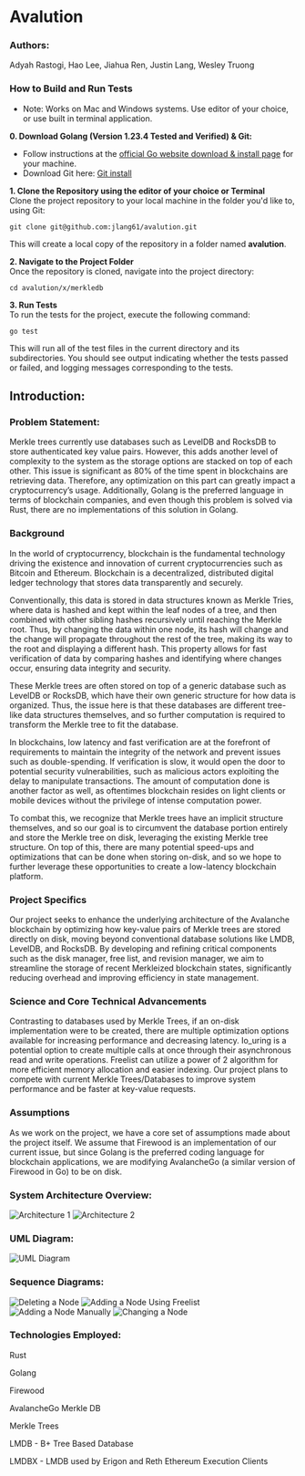 # Avalution

### Authors:

Adyah Rastogi, Hao Lee, Jiahua Ren, Justin Lang, Wesley Truong


### How to Build and Run Tests <br>
* Note: Works on Mac and Windows systems. Use editor of your choice, or use built in terminal application. <br>

**0. Download Golang (Version 1.23.4 Tested and Verified) & Git:**
- Follow instructions at the [official Go website download & install page](https://go.dev/doc/install) for your machine. 
- Download Git here: [Git install](https://git-scm.com/downloads)

**1. Clone the Repository using the editor of your choice or Terminal** <br>
Clone the project repository to your local machine in the folder you'd like to, using Git:

```
git clone git@github.com:jlang61/avalution.git
```
This will create a local copy of the repository in a folder named **avalution**.

**2. Navigate to the Project Folder** <br>
Once the repository is cloned, navigate into the project directory:

```
cd avalution/x/merkledb
```
**3. Run Tests** <br>
To run the tests for the project, execute the following command:

```
go test
```
This will run all of the test files in the current directory and its subdirectories. You should see output indicating whether the tests passed or failed, and logging messages corresponding to the tests.


## Introduction:

### Problem Statement:

Merkle trees currently use databases such as LevelDB and RocksDB to store authenticated key value pairs. However, this adds another level of complexity to the system as the storage options are stacked on top of each other. This issue is significant as 80% of the time spent in blockchains are retrieving data. Therefore, any optimization on this part can greatly impact a cryptocurrency’s usage. Additionally, Golang is the preferred language in terms of blockchain companies, and even though this problem is solved via Rust, there are no implementations of this solution in Golang.

### Background

In the world of cryptocurrency, blockchain is the fundamental technology driving the existence and innovation of current cryptocurrencies such as Bitcoin and Ethereum. Blockchain is a decentralized, distributed digital ledger technology that stores data transparently and securely. 

Conventionally, this data is stored in data structures known as Merkle Tries, where data is hashed and kept within the leaf nodes of a tree, and then combined with other sibling hashes recursively until reaching the Merkle root. Thus, by changing the data within one node, its hash will change and the change will propagate throughout the rest of the tree, making its way to the root and displaying a different hash. This property allows for fast verification of data by comparing hashes and identifying where changes occur, ensuring data integrity and security.

These Merkle trees are often stored on top of a generic database such as LevelDB or RocksDB, which have their own generic structure for how data is organized. Thus, the issue here is that these databases are different tree-like data structures themselves, and so further computation is required to transform the Merkle tree to fit the database.

In blockchains, low latency and fast verification are at the forefront of requirements to maintain the integrity of the network and prevent issues such as double-spending. If verification is slow, it would open the door to potential security vulnerabilities, such as malicious actors exploiting the delay to manipulate transactions. The amount of computation done is another factor as well, as oftentimes blockchain resides on light clients or mobile devices without the privilege of intense computation power.

To combat this, we recognize that Merkle trees have an implicit structure themselves, and so our goal is to circumvent the database portion entirely and store the Merkle tree on disk, leveraging the existing Merkle tree structure. On top of this, there are many potential speed-ups and optimizations that can be done when storing on-disk, and so we hope to further leverage these opportunities to create a low-latency blockchain platform.

### Project Specifics

Our project seeks to enhance the underlying architecture of the Avalanche blockchain by optimizing how key-value pairs of Merkle trees are stored directly on disk, moving beyond conventional database solutions like LMDB, LevelDB, and RocksDB. By developing and refining critical components such as the disk manager, free list, and revision manager, we aim to streamline the storage of recent Merkleized blockchain states, significantly reducing overhead and improving efficiency in state management.

### Science and Core Technical Advancements

Contrasting to databases used by Merkle Trees, if an on-disk implementation were to be created, there are multiple optimization options available for increasing performance and decreasing latency. Io_uring is a potential option to create multiple calls at once through their asynchronous read and write operations. Freelist can utilize a power of 2 algorithm for more efficient memory allocation and easier indexing. Our project plans to compete with current Merkle Trees/Databases to improve system performance and be faster at key-value requests.

### Assumptions

As we work on the project, we have a core set of assumptions made about the project itself. We assume that Firewood is an implementation of our current issue, but since Golang is the preferred coding language for blockchain applications, we are modifying AvalancheGo (a similar version of Firewood in Go) to be on disk.

### System Architecture Overview:

![Architecture 1](images/arch1.png)
![Architecture 2](images/arch2.png)

### UML Diagram:
![UML Diagram](images/UML_class.png)

### Sequence Diagrams:

![Deleting a Node](images/delete_node.png)
![Adding a Node Using Freelist](images/add_node_freelist.png)
![Adding a Node Manually](images/adding_node_no_space.png)
![Changing a Node](images/changing_node.png)

### Technologies Employed:

Rust

Golang

Firewood

AvalancheGo Merkle DB

Merkle Trees

LMDB - B+ Tree Based Database

LMDBX - LMDB used by Erigon and Reth Ethereum Execution Clients
